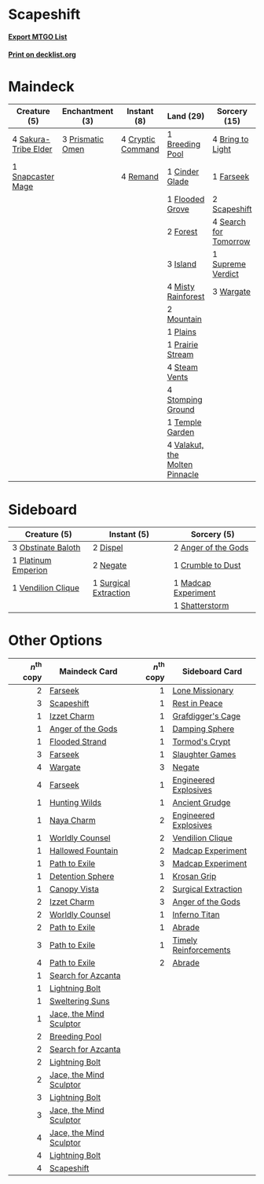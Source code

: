 # Scapeshift

#### [Export MTGO List](../collection/Scapeshift/Scapeshift.txt)
#### [Print on decklist.org](http://decklist.org/?deckmain=1%09Breeding%20Pool%0A4%09Bring%20to%20Light%0A1%09Cinder%20Glade%0A4%09Cryptic%20Command%0A1%09Farseek%0A1%09Flooded%20Grove%0A2%09Forest%0A3%09Island%0A4%09Misty%20Rainforest%0A2%09Mountain%0A1%09Plains%0A1%09Prairie%20Stream%0A3%09Prismatic%20Omen%0A4%09Remand%0A4%09Sakura-Tribe%20Elder%0A2%09Scapeshift%0A4%09Search%20for%20Tomorrow%0A1%09Snapcaster%20Mage%0A4%09Steam%20Vents%0A4%09Stomping%20Ground%0A1%09Supreme%20Verdict%0A1%09Temple%20Garden%0A4%09Valakut,%20the%20Molten%20Pinnacle%0A3%09Wargate&deckside=2%09Anger%20of%20the%20Gods%0A1%09Crumble%20to%20Dust%0A2%09Dispel%0A1%09Madcap%20Experiment%0A2%09Negate%0A3%09Obstinate%20Baloth%0A1%09Platinum%20Emperion%0A1%09Shatterstorm%0A1%09Surgical%20Extraction%0A1%09Vendilion%20Clique)
# Maindeck

|                                         Creature (5)                                          |                                      Enchantment (3)                                      |                                        Instant (8)                                         |                                                Land (29)                                                |                                          Sorcery (15)                                          |
|-----------------------------------------------------------------------------------------------|-------------------------------------------------------------------------------------------|--------------------------------------------------------------------------------------------|---------------------------------------------------------------------------------------------------------|------------------------------------------------------------------------------------------------|
|4 [Sakura-Tribe Elder](http://gatherer.wizards.com/Pages/Card/Details.aspx?multiverseid=382351)|3 [Prismatic Omen](http://gatherer.wizards.com/Pages/Card/Details.aspx?multiverseid=151989)|4 [Cryptic Command](http://gatherer.wizards.com/Pages/Card/Details.aspx?multiverseid=370439)|1 [Breeding Pool](http://gatherer.wizards.com/Pages/Card/Details.aspx?multiverseid=405095)               |4 [Bring to Light](http://gatherer.wizards.com/Pages/Card/Details.aspx?multiverseid=401831)     |
|1 [Snapcaster Mage](http://gatherer.wizards.com/Pages/Card/Details.aspx?multiverseid=425875)   |                                                                                           |4 [Remand](http://gatherer.wizards.com/Pages/Card/Details.aspx?multiverseid=397881)         |1 [Cinder Glade](http://gatherer.wizards.com/Pages/Card/Details.aspx?multiverseid=405097)                |1 [Farseek](http://gatherer.wizards.com/Pages/Card/Details.aspx?multiverseid=433081)            |
|                                                                                               |                                                                                           |                                                                                            |1 [Flooded Grove](http://gatherer.wizards.com/Pages/Card/Details.aspx?multiverseid=442228)               |2 [Scapeshift](http://gatherer.wizards.com/Pages/Card/Details.aspx?multiverseid=146593)         |
|                                                                                               |                                                                                           |                                                                                            |2 [Forest](http://gatherer.wizards.com/Pages/Card/Details.aspx?multiverseid=439605)                      |4 [Search for Tomorrow](http://gatherer.wizards.com/Pages/Card/Details.aspx?multiverseid=205408)|
|                                                                                               |                                                                                           |                                                                                            |3 [Island](http://gatherer.wizards.com/Pages/Card/Details.aspx?multiverseid=439602)                      |1 [Supreme Verdict](http://gatherer.wizards.com/Pages/Card/Details.aspx?multiverseid=438776)    |
|                                                                                               |                                                                                           |                                                                                            |4 [Misty Rainforest](http://gatherer.wizards.com/Pages/Card/Details.aspx?multiverseid=426065)            |3 [Wargate](http://gatherer.wizards.com/Pages/Card/Details.aspx?multiverseid=180592)            |
|                                                                                               |                                                                                           |                                                                                            |2 [Mountain](http://gatherer.wizards.com/Pages/Card/Details.aspx?multiverseid=439604)                    |                                                                                                |
|                                                                                               |                                                                                           |                                                                                            |1 [Plains](http://gatherer.wizards.com/Pages/Card/Details.aspx?multiverseid=439601)                      |                                                                                                |
|                                                                                               |                                                                                           |                                                                                            |1 [Prairie Stream](http://gatherer.wizards.com/Pages/Card/Details.aspx?multiverseid=405105)              |                                                                                                |
|                                                                                               |                                                                                           |                                                                                            |4 [Steam Vents](http://gatherer.wizards.com/Pages/Card/Details.aspx?multiverseid=405109)                 |                                                                                                |
|                                                                                               |                                                                                           |                                                                                            |4 [Stomping Ground](http://gatherer.wizards.com/Pages/Card/Details.aspx?multiverseid=405110)             |                                                                                                |
|                                                                                               |                                                                                           |                                                                                            |1 [Temple Garden](http://gatherer.wizards.com/Pages/Card/Details.aspx?multiverseid=405112)               |                                                                                                |
|                                                                                               |                                                                                           |                                                                                            |4 [Valakut, the Molten Pinnacle](http://gatherer.wizards.com/Pages/Card/Details.aspx?multiverseid=190400)|                                                                                                |


# Sideboard

|                                         Creature (5)                                         |                                          Instant (5)                                           |                                         Sorcery (5)                                          |
|----------------------------------------------------------------------------------------------|------------------------------------------------------------------------------------------------|----------------------------------------------------------------------------------------------|
|3 [Obstinate Baloth](http://gatherer.wizards.com/Pages/Card/Details.aspx?multiverseid=438745) |2 [Dispel](http://gatherer.wizards.com/Pages/Card/Details.aspx?multiverseid=201562)             |2 [Anger of the Gods](http://gatherer.wizards.com/Pages/Card/Details.aspx?multiverseid=438682)|
|1 [Platinum Emperion](http://gatherer.wizards.com/Pages/Card/Details.aspx?multiverseid=215092)|2 [Negate](http://gatherer.wizards.com/Pages/Card/Details.aspx?multiverseid=447135)             |1 [Crumble to Dust](http://gatherer.wizards.com/Pages/Card/Details.aspx?multiverseid=401850)  |
|1 [Vendilion Clique](http://gatherer.wizards.com/Pages/Card/Details.aspx?multiverseid=370390) |1 [Surgical Extraction](http://gatherer.wizards.com/Pages/Card/Details.aspx?multiverseid=397706)|1 [Madcap Experiment](http://gatherer.wizards.com/Pages/Card/Details.aspx?multiverseid=417695)|
|                                                                                              |                                                                                                |1 [Shatterstorm](http://gatherer.wizards.com/Pages/Card/Details.aspx?multiverseid=430683)     |


# Other Options

|*n*<sup>th</sup> copy|                                          Maindeck Card                                           |*n*<sup>th</sup> copy|                                         Sideboard Card                                         |
|--------------------:|--------------------------------------------------------------------------------------------------|--------------------:|------------------------------------------------------------------------------------------------|
|                    2|[Farseek](http://gatherer.wizards.com/Pages/Card/Details.aspx?multiverseid=433081)                |                    1|[Lone Missionary](http://gatherer.wizards.com/Pages/Card/Details.aspx?multiverseid=425839)      |
|                    3|[Scapeshift](http://gatherer.wizards.com/Pages/Card/Details.aspx?multiverseid=146593)             |                    1|[Rest in Peace](http://gatherer.wizards.com/Pages/Card/Details.aspx?multiverseid=442021)        |
|                    1|[Izzet Charm](http://gatherer.wizards.com/Pages/Card/Details.aspx?multiverseid=425996)            |                    1|[Grafdigger's Cage](http://gatherer.wizards.com/Pages/Card/Details.aspx?multiverseid=426046)    |
|                    1|[Anger of the Gods](http://gatherer.wizards.com/Pages/Card/Details.aspx?multiverseid=438682)      |                    1|[Damping Sphere](http://gatherer.wizards.com/Pages/Card/Details.aspx?multiverseid=443101)       |
|                    1|[Flooded Strand](http://gatherer.wizards.com/Pages/Card/Details.aspx?multiverseid=405098)         |                    1|[Tormod's Crypt](http://gatherer.wizards.com/Pages/Card/Details.aspx?multiverseid=389723)       |
|                    3|[Farseek](http://gatherer.wizards.com/Pages/Card/Details.aspx?multiverseid=433081)                |                    1|[Slaughter Games](http://gatherer.wizards.com/Pages/Card/Details.aspx?multiverseid=290532)      |
|                    4|[Wargate](http://gatherer.wizards.com/Pages/Card/Details.aspx?multiverseid=180592)                |                    3|[Negate](http://gatherer.wizards.com/Pages/Card/Details.aspx?multiverseid=447135)               |
|                    4|[Farseek](http://gatherer.wizards.com/Pages/Card/Details.aspx?multiverseid=433081)                |                    1|[Engineered Explosives](http://gatherer.wizards.com/Pages/Card/Details.aspx?multiverseid=370549)|
|                    1|[Hunting Wilds](http://gatherer.wizards.com/Pages/Card/Details.aspx?multiverseid=451107)          |                    1|[Ancient Grudge](http://gatherer.wizards.com/Pages/Card/Details.aspx?multiverseid=425913)       |
|                    1|[Naya Charm](http://gatherer.wizards.com/Pages/Card/Details.aspx?multiverseid=137905)             |                    2|[Engineered Explosives](http://gatherer.wizards.com/Pages/Card/Details.aspx?multiverseid=370549)|
|                    1|[Worldly Counsel](http://gatherer.wizards.com/Pages/Card/Details.aspx?multiverseid=22982)         |                    2|[Vendilion Clique](http://gatherer.wizards.com/Pages/Card/Details.aspx?multiverseid=370390)     |
|                    1|[Hallowed Fountain](http://gatherer.wizards.com/Pages/Card/Details.aspx?multiverseid=405100)      |                    2|[Madcap Experiment](http://gatherer.wizards.com/Pages/Card/Details.aspx?multiverseid=417695)    |
|                    1|[Path to Exile](http://gatherer.wizards.com/Pages/Card/Details.aspx?multiverseid=370408)          |                    3|[Madcap Experiment](http://gatherer.wizards.com/Pages/Card/Details.aspx?multiverseid=417695)    |
|                    1|[Detention Sphere](http://gatherer.wizards.com/Pages/Card/Details.aspx?multiverseid=270356)       |                    1|[Krosan Grip](http://gatherer.wizards.com/Pages/Card/Details.aspx?multiverseid=370557)          |
|                    1|[Canopy Vista](http://gatherer.wizards.com/Pages/Card/Details.aspx?multiverseid=405096)           |                    2|[Surgical Extraction](http://gatherer.wizards.com/Pages/Card/Details.aspx?multiverseid=397706)  |
|                    2|[Izzet Charm](http://gatherer.wizards.com/Pages/Card/Details.aspx?multiverseid=425996)            |                    3|[Anger of the Gods](http://gatherer.wizards.com/Pages/Card/Details.aspx?multiverseid=438682)    |
|                    2|[Worldly Counsel](http://gatherer.wizards.com/Pages/Card/Details.aspx?multiverseid=22982)         |                    1|[Inferno Titan](http://gatherer.wizards.com/Pages/Card/Details.aspx?multiverseid=446845)        |
|                    2|[Path to Exile](http://gatherer.wizards.com/Pages/Card/Details.aspx?multiverseid=370408)          |                    1|[Abrade](http://gatherer.wizards.com/Pages/Card/Details.aspx?multiverseid=430772)               |
|                    3|[Path to Exile](http://gatherer.wizards.com/Pages/Card/Details.aspx?multiverseid=370408)          |                    1|[Timely Reinforcements](http://gatherer.wizards.com/Pages/Card/Details.aspx?multiverseid=220074)|
|                    4|[Path to Exile](http://gatherer.wizards.com/Pages/Card/Details.aspx?multiverseid=370408)          |                    2|[Abrade](http://gatherer.wizards.com/Pages/Card/Details.aspx?multiverseid=430772)               |
|                    1|[Search for Azcanta](http://gatherer.wizards.com/Pages/Card/Details.aspx?multiverseid=435226)     |                     |                                                                                                |
|                    1|[Lightning Bolt](http://gatherer.wizards.com/Pages/Card/Details.aspx?multiverseid=234704)         |                     |                                                                                                |
|                    1|[Sweltering Suns](http://gatherer.wizards.com/Pages/Card/Details.aspx?multiverseid=426851)        |                     |                                                                                                |
|                    1|[Jace, the Mind Sculptor](http://gatherer.wizards.com/Pages/Card/Details.aspx?multiverseid=382979)|                     |                                                                                                |
|                    2|[Breeding Pool](http://gatherer.wizards.com/Pages/Card/Details.aspx?multiverseid=405095)          |                     |                                                                                                |
|                    2|[Search for Azcanta](http://gatherer.wizards.com/Pages/Card/Details.aspx?multiverseid=435226)     |                     |                                                                                                |
|                    2|[Lightning Bolt](http://gatherer.wizards.com/Pages/Card/Details.aspx?multiverseid=234704)         |                     |                                                                                                |
|                    2|[Jace, the Mind Sculptor](http://gatherer.wizards.com/Pages/Card/Details.aspx?multiverseid=382979)|                     |                                                                                                |
|                    3|[Lightning Bolt](http://gatherer.wizards.com/Pages/Card/Details.aspx?multiverseid=234704)         |                     |                                                                                                |
|                    3|[Jace, the Mind Sculptor](http://gatherer.wizards.com/Pages/Card/Details.aspx?multiverseid=382979)|                     |                                                                                                |
|                    4|[Jace, the Mind Sculptor](http://gatherer.wizards.com/Pages/Card/Details.aspx?multiverseid=382979)|                     |                                                                                                |
|                    4|[Lightning Bolt](http://gatherer.wizards.com/Pages/Card/Details.aspx?multiverseid=234704)         |                     |                                                                                                |
|                    4|[Scapeshift](http://gatherer.wizards.com/Pages/Card/Details.aspx?multiverseid=146593)             |                     |                                                                                                |

